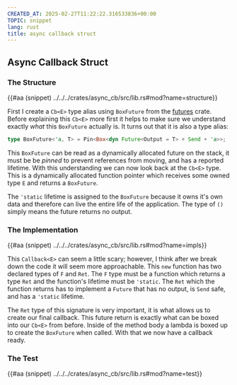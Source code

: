 ```yaml
---
CREATED_AT: 2025-02-27T11:22:22.316533836+00:00
TOPIC: snippet
lang: rust
title: async callback struct
---
```


## Async Callback Struct

### The Structure

{{#aa (snippet) ../../../crates/async_cb/src/lib.rs#mod?name=structure}}

First I create a `Cb<E>` type alias using `BoxFuture` from the [futures]
crate.  Before explaining this `Cb<E>` more first it helps to make sure
we understand exactly _what_ this `BoxFuture` actually is.  It turns out
that it is also a type alias:

```rust
type BoxFuture<'a, T> = Pin<Box<dyn Future<Output = T> + Send + 'a>>;
```

This `BoxFuture` can be read as a dynamically allocated future on the
stack, it must be be _pinned_ to prevent references from moving, and
has a reported lifetime.  With this understanding we can now look back
at the `Cb<E>` type.  This is a dynamically allocated function pointer
which receives some owned type `E` and returns a `BoxFuture`.

The `'static` lifetime is assigned to the `BoxFuture` because it owns it's
own data and therefore can live the entire life of the application.  The
type of `()` simply means the future returns no output.

### The Implementation

{{#aa (snippet) ../../../crates/async_cb/src/lib.rs#mod?name=impls}}

This `Callback<E>` can seem a little scary; however, I think after we
break down the code it will seem more approachable.  This `new` function
has two declared types of `F` and `Ret`.  The `F` type must be a function
which returns a type `Ret` and the function's lifetime must be `'static`.
The `Ret` which the function returns has to implement a `Future` that
has no output, is `Send` safe, and has a `'static` lifetime.

The `Ret` type of this signature is very important, it is what allows
us to create our final callback.  This future return is exactly what
can be boxed into our `Cb<E>` from before.  Inside of the method body
a lambda is boxed up to create the `BoxFuture` when called.  With that
we now have a callback ready.

### The Test

{{#aa (snippet) ../../../crates/async_cb/src/lib.rs#mod?name=test}}

[futures]: https://crates.io/crates/futures
